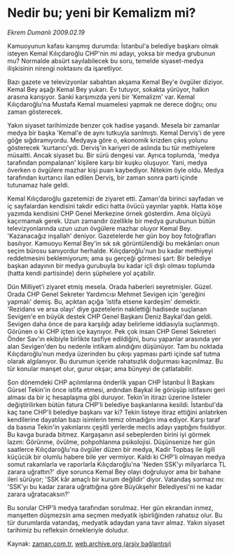 # Nedir bu; yeni bir Kemalizm mi?

*Ekrem Dumanlı 2009.02.19*

<tr><td class="metin" colspan="2" style="padding-top: 20px; padding-left: 5px; padding-right: 10px;">Kamuoyunun kafası karışmış durumda: İstanbul'a belediye başkanı olmak isteyen Kemal Kılıçdaroğlu CHP'nin mi adayı, yoksa bir medya grubunun mu? Normalde absürt sayılabilecek bu soru, temelde siyaset-medya ilişkisinin nirengi noktasını da işaretliyor.</td></tr><tr><td class="metin" colspan="2" style="padding-top: 20px; padding-left: 5px; padding-right: 10px;"><p>Bazı gazete ve televizyonlar sabahtan akşama Kemal Bey'e övgüler diziyor. Kemal Bey aşağı Kemal Bey yukarı. Ev tutuyor, sokakta yürüyor, halkın arasına karışıyor. Sanki karşımızda yeni bir 'Kemalizm' var. Kemal Kılıçdaroğlu'na Mustafa Kemal muamelesi yapmak ne derece doğru; onu zaman gösterecek.
<p>Yakın siyaset tarihimizde benzer çok hadise yaşandı. Mesela bir zamanlar medya bir başka 'Kemal'e de aynı tutkuyla sarılmıştı. Kemal Derviş'i de yere göğe sığdıramıyordu. Medyaya göre o, ekonomik krizden çıkış yolunu gösterecek 'kurtarıcı'ydı. Derviş'in kariyeri de aslında bu tür methiyelere müsaitti. Ancak siyaset bu. Bir sürü dengesi var. Ayrıca toplumda, 'medya tarafından pompalanan' kişilere karşı bir kuşku oluşuyor. Yani, medya överken o övgülere mazhar kişi puan kaybediyor. Nitekim öyle oldu. Medya tarafından kurtarıcı ilan edilen Derviş, bir zaman sonra parti içinde tutunamaz hale geldi.
<p>Kemal Kılıçdaroğlu gazetemizi de ziyaret etti. Zaman'da birinci sayfadan ve iç sayfalardan kendisini takdir edici hatta övücü yayınlar yaptık. Hatta köşe yazımda kendisini CHP Genel Merkezine örnek gösterdim. Ama ölçüyü kaçırmamak gerek. Uzun zamandır özellikle bir medya gurubunun bütün televizyonlarında uzun uzun övgülere mazhar oluyor Kemal Bey. 'Kazanacağız inşallah' deniyor. Gazetelerde her gün boy boy fotoğrafları basılıyor. Kamuoyu Kemal Bey'in sık sık görüntülendiği bu mekânları onun seçim bürosu sanıyordur herhalde. Kılıçdaroğlu'nun bu kadar methiyeyi reddetmesini beklemiyorum; ama şu gerçeği görmesi şart: Bir belediye başkan adayının bir medya gurubuyla bu kadar içli dışlı olması toplumda (hatta kendi partisinde) derin şüphelere yol açabilir.
<p>Dün Milliyet'i ziyaret etmiş mesela. Orada haberleri seyretmişler. Güzel. Orada CHP Genel Sekreter Yardımcısı Mehmet Sevigen için 'gereğini yapmalı' demiş. Bu, açıktan açığa 'istifa etsene kardeşim' demektir. 'Rezidans ve arsa olayı' diye gazetelerin naklettiği hadisede suçlanan Sevigen'e en büyük destek CHP Genel Başkanı Deniz Baykal'dan geldi. Sevigen daha önce de para karşılığı aday belirleme iddiasıyla suçlanmıştı. Görünen o ki CHP içten içe kaynıyor. Pek çok insan CHP Genel Sekreteri Önder Sav'ın ekibiyle birlikte tasfiye edildiğini, bunu yapanlar arasında yer alan Sevigen'den bu nedenle intikam alındığını düşünüyor. Tam bu noktada Kılıçdaroğlu'nun medya üzerinden bu çıkışı yapması parti içinde saf tutma olarak algılanıyor. Bu durumun içeride rahatsızlık doğurması kaçınılmaz. Bu tür konular manşet olur, gurur okşar; ama bünyeyi de çatlatabilir.
<p>Son dönemdeki CHP açılımlarına önderlik yapan CHP İstanbul İl Başkanı Gürsel Tekin'in önce istifa etmesi, ardından Baykal ile görüşüp istifasını geri alması da bir iç hesaplaşma gibi duruyor. Tekin'in itirazı üzerine listeler değiştirilirken bütün fatura CHP'li belediye başkanlarına kesildi. İstanbul'da kaç tane CHP'li belediye başkanı var ki? Tekin listeye itiraz ettiğini anlatırken kendilerine dayatılan bazı isimlerin temiz olmadığını ima ediyor. Karşı taraf da basına Tekin'in yakınlarını çeşitli yerlerde meclis adayı yaptığını fısıldıyor. Bu kavga burada bitmez. Kargaşanın asıl sebeplerden birini iyi görmek lazım: Görünme, övülme, pohpohlanma psikolojisi. Düşünsenize her gün saatlerce Kılıçdaroğlu'na övgüler düzen bir medya, Kadir Topbaş ile ilgili küçücük bir olumlu habere bile yer vermiyor. Kaldı ki CHP'li olmayan medya somut rakamlarla ve raporlarla Kılıçdaroğlu'na 'Neden SSK'yı milyarlarca TL zarara uğrattın?' diye sorunca Kemal Bey olayı doğruluyor ama bir bahane ileri sürüyor; 'SSK kâr amaçlı bir kurum değildir' diyor. Vatandaş sormaz mı: 'SSK'yı bu kadar zarara uğrattığına göre Büyükşehir Belediyesi'ni ne kadar zarara uğratacaksın?'
<p>Bu sorular CHP'li medya tarafından sorulmaz. Her gün ekrandan inmez, manşetten düşmezsin ama seçmen medyatik işbirliğinden rahatsız olur. Bu tür durumlarda vatandaş, medyatik adaydan yana tavır almaz. Yakın siyaset tarihimiz bu refleksin örnekleriyle doludur.<br/></p></p></p></p></p></p></td></tr>

Kaynak: [zaman.com.tr](http://zaman.com.tr/yazar.do?yazino=816822), [web.archive.org (arşiv bağlantısı)](http://web.archive.org/web/20090222082552/http://zaman.com.tr:80/yazar.do?yazino=816822)
